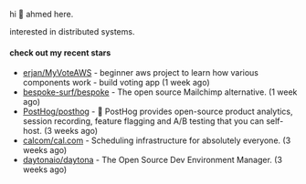 hi 👋 ahmed here.

interested in distributed systems.

#### check out my recent stars

- [erjan/MyVoteAWS](https://github.com/erjan/MyVoteAWS) - beginner aws project to learn how various components work - build voting app  (1 week ago)
- [bespoke-surf/bespoke](https://github.com/bespoke-surf/bespoke) - The open source Mailchimp alternative. (1 week ago)
- [PostHog/posthog](https://github.com/PostHog/posthog) - 🦔 PostHog provides open-source product analytics, session recording, feature flagging and A/B testing that you can self-host. (3 weeks ago)
- [calcom/cal.com](https://github.com/calcom/cal.com) - Scheduling infrastructure for absolutely everyone. (3 weeks ago)
- [daytonaio/daytona](https://github.com/daytonaio/daytona) - The Open Source Dev Environment Manager. (3 weeks ago)

